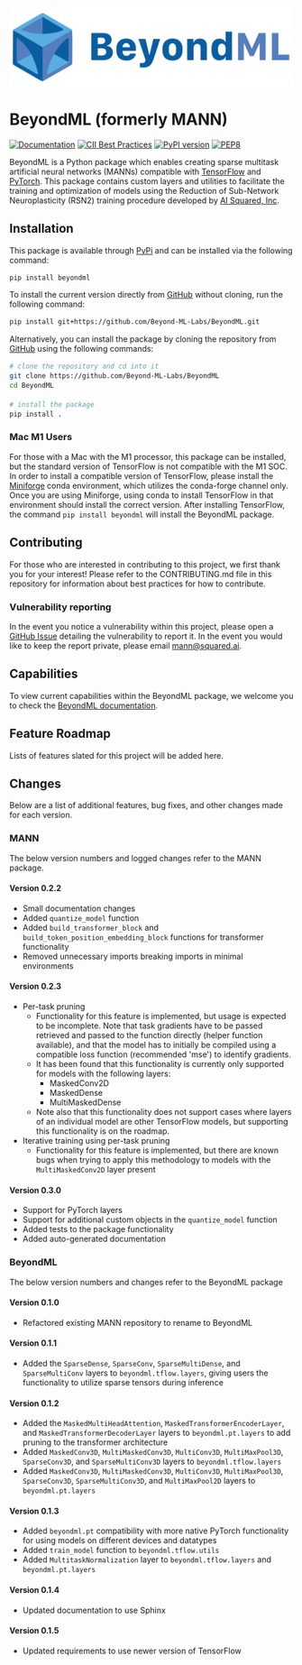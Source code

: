 ![](https://github.com/Beyond-ML-Labs/artwork/blob/main/horizontal/color/BeyondML_horizontal-color.png)

# BeyondML (formerly MANN)

[![Documentation](https://badgen.net/badge/icon/Documentation?icon=chrome&label)](https://beyond-ml-labs.github.io/BeyondML/index.html)
[![CII Best Practices](https://bestpractices.coreinfrastructure.org/projects/6190/badge)](https://bestpractices.coreinfrastructure.org/projects/6190)
[![PyPI version](https://badge.fury.io/py/beyondml.svg)](https://badge.fury.io/py/beyondml)
[![PEP8](https://img.shields.io/badge/code%20style-pep8-orange.svg)](https://www.python.org/dev/peps/pep-0008/)

BeyondML is a Python package which enables creating sparse multitask artificial neural networks (MANNs) compatible with [TensorFlow](https://tensorflow.org) and [PyTorch](https://pytorch.org). This package contains custom layers and utilities to facilitate the training and optimization of models using the Reduction of Sub-Network Neuroplasticity (RSN2) training procedure developed by [AI Squared, Inc](https://squared.ai).

## Installation

This package is available through [PyPi](https://pypi.org) and can be installed via the following command:

```bash
pip install beyondml
```

To install the current version directly from [GitHub](https://github.com) without cloning, run the following command:

```bash
pip install git+https://github.com/Beyond-ML-Labs/BeyondML.git
```

Alternatively, you can install the package by cloning the repository from [GitHub](https://github.com) using the following commands:

```bash
# clone the repository and cd into it
git clone https://github.com/Beyond-ML-Labs/BeyondML
cd BeyondML

# install the package
pip install .
```

### Mac M1 Users

For those with a Mac with the M1 processor, this package can be installed, but the standard version of TensorFlow is not compatible with the M1 SOC. In order to install a compatible version of TensorFlow, please install the [Miniforge](https://github.com/conda-forge/miniforge) conda environment, which utilizes the conda-forge channel only. Once you are using Miniforge, using conda to install TensorFlow in that environment should install the correct version. After installing TensorFlow, the command `pip install beyondml` will install the BeyondML package.

## Contributing

For those who are interested in contributing to this project, we first thank you for your interest! Please refer to the CONTRIBUTING.md file in this repository for information about best practices for how to contribute.

### Vulnerability reporting

In the event you notice a vulnerability within this project, please open a [GitHub Issue](https://github.com/Beyond-ML-Labs/BeyondML/issues) detailing the vulnerability to report it. In the event you would like to keep the report private, please email <mann@squared.ai>.

## Capabilities

To view current capabilities within the BeyondML package, we welcome you to check the [BeyondML documentation](https://beyond-ml-labs.github.io/BeyondML/beyondml.html).

## Feature Roadmap
Lists of features slated for this project will be added here.

## Changes

Below are a list of additional features, bug fixes, and other changes made for each version.

### MANN

The below version numbers and logged changes refer to the MANN package.

#### Version 0.2.2
- Small documentation changes
- Added `quantize_model` function
- Added `build_transformer_block` and `build_token_position_embedding_block` functions for transformer functionality
- Removed unnecessary imports breaking imports in minimal environments

#### Version 0.2.3
- Per-task pruning
  - Functionality for this feature is implemented, but usage is expected to be incomplete. Note that task gradients have to be passed retrieved and passed to the function directly (helper function available), and that the model has to initially be compiled using a compatible loss function (recommended 'mse') to identify gradients.
  - It has been found that this functionality is currently only supported for models with the following layers:
    - MaskedConv2D
    - MaskedDense
    - MultiMaskedDense
  - Note also that this functionality does not support cases where layers of an individual model are other TensorFlow models, but supporting this functionality is on the roadmap.
- Iterative training using per-task pruning
  - Functionality for this feature is implemented, but there are known bugs when trying to apply this methodology to models with the `MultiMaskedConv2D` layer present

#### Version 0.3.0
- Support for PyTorch layers
- Support for additional custom objects in the `quantize_model` function
- Added tests to the package functionality
- Added auto-generated documentation

### BeyondML

The below version numbers and changes refer to the BeyondML package

#### Version 0.1.0
- Refactored existing MANN repository to rename to BeyondML

#### Version 0.1.1
- Added the `SparseDense`, `SparseConv`, `SparseMultiDense`, and `SparseMultiConv` layers to 
  `beyondml.tflow.layers`, giving users the functionality to utilize sparse tensors during 
  inference

#### Version 0.1.2
- Added the `MaskedMultiHeadAttention`, `MaskedTransformerEncoderLayer`, and `MaskedTransformerDecoderLayer` layers to `beyondml.pt.layers` to add pruning to the transformer architecture
- Added `MaskedConv3D`, `MultiMaskedConv3D`, `MultiConv3D`, `MultiMaxPool3D`, `SparseConv3D`, and `SparseMultiConv3D` layers to `beyondml.tflow.layers`
- Added `MaskedConv3D`, `MultiMaskedConv3D`, `MultiConv3D`, `MultiMaxPool3D`, `SparseConv3D`, `SparseMultiConv3D`, and `MultiMaxPool2D` layers to `beyondml.pt.layers`

#### Version 0.1.3
- Added `beyondml.pt` compatibility with more native PyTorch functionality for using models on different devices and datatypes
- Added `train_model` function to `beyondml.tflow.utils`
- Added `MultitaskNormalization` layer to `beyondml.tflow.layers` and `beyondml.pt.layers`

#### Version 0.1.4
- Updated documentation to use Sphinx

#### Version 0.1.5
- Updated requirements to use newer version of TensorFlow
